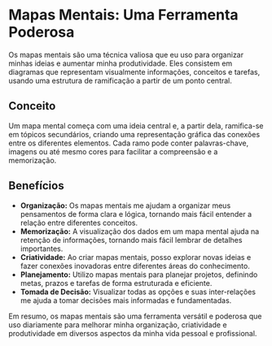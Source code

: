 # Mapas Mentais: Uma Ferramenta Poderosa

Os mapas mentais são uma técnica valiosa que eu uso para organizar minhas ideias e aumentar minha produtividade. Eles consistem em diagramas que representam visualmente informações, conceitos e tarefas, usando uma estrutura de ramificação a partir de um ponto central.

## Conceito

Um mapa mental começa com uma ideia central e, a partir dela, ramifica-se em tópicos secundários, criando uma representação gráfica das conexões entre os diferentes elementos. Cada ramo pode conter palavras-chave, imagens ou até mesmo cores para facilitar a compreensão e a memorização.

## Benefícios

- **Organização:** Os mapas mentais me ajudam a organizar meus pensamentos de forma clara e lógica, tornando mais fácil entender a relação entre diferentes conceitos.
- **Memorização:** A visualização dos dados em um mapa mental ajuda na retenção de informações, tornando mais fácil lembrar de detalhes importantes.
- **Criatividade:** Ao criar mapas mentais, posso explorar novas ideias e fazer conexões inovadoras entre diferentes áreas do conhecimento.
- **Planejamento:** Utilizo mapas mentais para planejar projetos, definindo metas, prazos e tarefas de forma estruturada e eficiente.
- **Tomada de Decisão:** Visualizar todas as opções e suas inter-relações me ajuda a tomar decisões mais informadas e fundamentadas.

Em resumo, os mapas mentais são uma ferramenta versátil e poderosa que uso diariamente para melhorar minha organização, criatividade e produtividade em diversos aspectos da minha vida pessoal e profissional.

